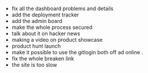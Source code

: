 * fix all the dashboard problems and details 
*  add the deployment tracker 
* add the admin board 
* make the whole process secured 
* talk about it on hacker news 
* making   a video on product showcase 
* product hunt launch 
*  make it possible to use the gitlogin both off ad online .
* fix the whole breaken link
* the site is too slow 
